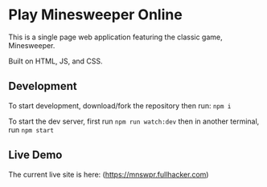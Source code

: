 # Play Minesweeper Online

This is a single page web application featuring the classic game, Minesweeper.

Built on HTML, JS, and CSS.

## Development

To start development, download/fork the repository then run: `npm i`

To start the dev server, first run `npm run watch:dev` then in another terminal, run `npm start`

## Live Demo

The current live site is here: (https://mnswpr.fullhacker.com)